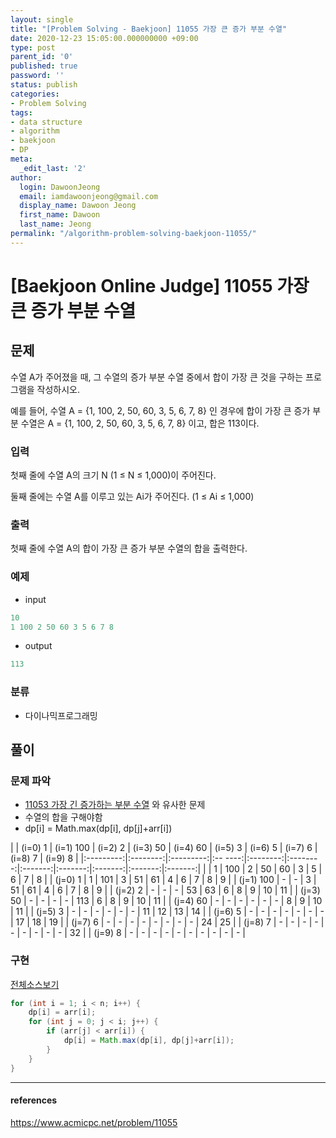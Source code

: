 ```yaml
---
layout: single
title: "[Problem Solving - Baekjoon] 11055 가장 큰 증가 부분 수열"
date: 2020-12-23 15:05:00.000000000 +09:00
type: post
parent_id: '0'
published: true
password: ''
status: publish
categories:
- Problem Solving
tags:
- data structure
- algorithm
- baekjoon
- DP
meta:
  _edit_last: '2'
author:
  login: DawoonJeong
  email: iamdawoonjeong@gmail.com
  display_name: Dawoon Jeong
  first_name: Dawoon
  last_name: Jeong
permalink: "/algorithm-problem-solving-baekjoon-11055/"
---
```

# [Baekjoon Online Judge] 11055 가장 큰 증가 부분 수열

## 문제
수열 A가 주어졌을 때, 그 수열의 증가 부분 수열 중에서 합이 가장 큰 것을 구하는 프로그램을 작성하시오.

예를 들어, 수열 A = {1, 100, 2, 50, 60, 3, 5, 6, 7, 8} 인 경우에 합이 가장 큰 증가 부분 수열은 A = {1, 100, 2, 50, 60, 3, 5, 6, 7, 8} 이고, 합은 113이다.

### 입력
첫째 줄에 수열 A의 크기 N (1 ≤ N ≤ 1,000)이 주어진다.

둘째 줄에는 수열 A를 이루고 있는 Ai가 주어진다. (1 ≤ Ai ≤ 1,000)

### 출력
첫째 줄에 수열 A의 합이 가장 큰 증가 부분 수열의 합을 출력한다.

### 예제

- input

```java
10
1 100 2 50 60 3 5 6 7 8
```

- output

```java
113
```

### 분류
- 다이나믹프로그래밍

## 풀이

### 문제 파악
- [11053 가장 긴 증가하는 부분 수열](http://dawoonjeong.com/algorithm-problem-solving-baekjoon-11053/) 와 유사한 문제
- 수열의 합을 구해야함
- dp[i] = Math.max(dp[i], dp[j]+arr[i])


|           | (i=0)  1 | (i=1) 100 | (i=2) 2 | (i=3) 50 | (i=4) 60 | (i=5) 3 | (i=6) 5 | (i=7) 6 | (i=8) 7 | (i=9) 8 |
|:---------:|:--------:|:---------:|:-- ----:|:--------:|:--------:|:-------:|:-------:|:-------:|:-------:|:-------:|
|           |    1     |   100     |  2      |  50      |  60      |  3      |  5      |  6      | 7       |  8      |
| (j=0)   1 |    1     |   101     |  3      |  51      |  61      |  4      |  6      |  7      | 8       |  9      |
| (j=1) 100 |    -     |    -      |  3      |  51      |  61      |  4      |  6      |  7      | 8       |  9      |
| (j=2)   2 |    -     |    -      |  -      |  53      |  63      |  6      |  8      |  9      | 10      | 11      |
| (j=3)  50 |    -     |    -      |  -      |  -       |  113     |  6      |  8      |  9      | 10      | 11      |
| (j=4)  60 |    -     |    -      |  -      |  -       |  -       |  -      |  8      |  9      | 10      | 11      |
| (j=5)  3  |    -     |    -      |  -      |  -       |  -       |  -      |  11     |  12     | 13      | 14      |
| (j=6)  5  |    -     |    -      |  -      |  -       |  -       |  -      |  -      |  17     | 18      | 19      |
| (j=7)  6  |    -     |    -      |  -      |  -       |  -       |  -      |  -      |  -      | 24      | 25      |
| (j=8)  7  |    -     |    -      |  -      |  -       |  -       |  -      |  -      |  -      | -       | 32      |
| (j=9)  8  |    -     |    -      |  -      |  -       |  -       |  -      |  -      |  -      | -       | -       |



### 구현

[전체소스보기](https://github.com/iamdawoonjeong/java-datastructure-algorithm/blob/master/java-algorithm-problem-solving/src/baekjoon/problem11055/Main.java)

```java
for (int i = 1; i < n; i++) {
    dp[i] = arr[i];
    for (int j = 0; j < i; j++) {
        if (arr[j] < arr[i]) {
            dp[i] = Math.max(dp[i], dp[j]+arr[i]);
        }
    }
}     
```


---

#### references
<https://www.acmicpc.net/problem/11055>
